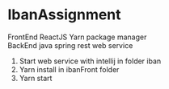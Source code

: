 # IbanAssignment

FrontEnd ReactJS  Yarn package manager  </br>
BackEnd java spring rest web service   


1. Start web service with intellij in folder iban </br>
2. Yarn install in ibanFront folder </br>
3. Yarn start </br>
